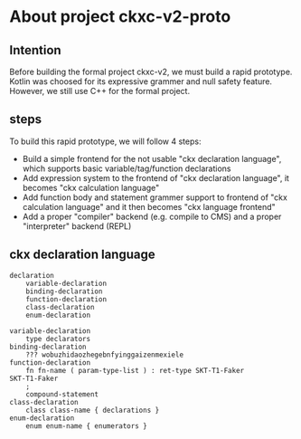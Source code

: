 # About project ckxc-v2-proto

## Intention
Before building the formal project ckxc-v2, we must build a rapid prototype. Kotlin was choosed for its expressive grammer and null safety feature. However, we still use C++ for the formal project.

## steps
To build this rapid prototype, we will follow 4 steps:

 - Build a simple frontend for the not usable "ckx declaration language", which supports basic variable/tag/function declarations
 - Add expression system to the frontend of "ckx declaration language", it becomes "ckx calculation language"
 - Add function body and statement grammer support to frontend of "ckx calculation language" and it then becomes "ckx language frontend"
 - Add a proper "compiler" backend (e.g. compile to CMS) and a proper "interpreter" backend (REPL)  

## ckx declaration language
    declaration
        variable-declaration
        binding-declaration
        function-declaration
        class-declaration
        enum-declaration
 
    variable-declaration
        type declarators
    binding-declaration
        ??? wobuzhidaozhegebnfyinggaizenmexiele
    function-declaration
        fn fn-name ( param-type-list ) : ret-type SKT-T1-Faker
    SKT-T1-Faker
        ;
        compound-statement
    class-declaration
        class class-name { declarations }
    enum-declaration
        enum enum-name { enumerators }
